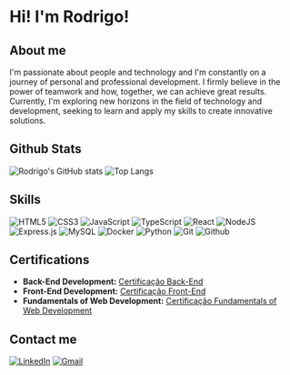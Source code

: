 
# Hi! I'm Rodrigo!

## About me

I'm passionate about people and technology and I'm constantly on a journey of personal and professional development. I firmly believe in the power of teamwork and how, together, we can achieve great results. Currently, I'm exploring new horizons in the field of technology and development, seeking to learn and apply my skills to create innovative solutions.

## Github Stats

![Rodrigo's GitHub stats](https://github-readme-stats.vercel.app/api?username=RodrigoRocS&show_icons=true&theme=dracula&hide_border=true&bg_color=0D1117&title_color=CC6699&icon_color=CC6699&include_all_commits=true&count_private=true")
![Top Langs](https://github-readme-stats.vercel.app/api/top-langs/?username=RodrigoRocS&layout=compact&theme=dracula&hide_border=true&bg_color=0D1117&title_color=CC6699&icon_color=CC6699)

##  Skills

![HTML5](https://img.shields.io/badge/html5-0D1117.svg?style=for-the-badge&logo=html5&logoColor=CC6699)
![CSS3](https://img.shields.io/badge/css3-0D1117.svg?style=for-the-badge&logo=css3&logoColor=CC6699)
![JavaScript](https://img.shields.io/badge/javascript-0D1117.svg?style=for-the-badge&logo=javascript&logoColor=CC6699)
![TypeScript](https://img.shields.io/badge/typescript-007ACC.svg?style=for-the-badge&logo=typescript&logoColor=white)
![React](https://img.shields.io/badge/React-000?style=for-the-badge&logo=react)
![NodeJS](https://img.shields.io/badge/node.js-6DA55F?style=for-the-badge&logo=node.js&logoColor=white)
![Express.js](https://img.shields.io/badge/express.js-404d59.svg?style=for-the-badge&logo=express&logoColor=61DAFB)
![MySQL](https://img.shields.io/badge/mysql-00f.svg?style=for-the-badge&logo=mysql&logoColor=white)
![Docker](https://encrypted-tbn0.gstatic.com/images?q=tbn:ANd9GcQB--kQ3qZkabOBf1-f51nWAzJYbggP-bvkDBwwk7ZPUSPUqm2hM6L3H9fNgKE3gGyPido&usqp=CAU)
![Python](https://img.shields.io/badge/python-0D1117?style=for-the-badge&logo=python&logoColor=CC6699)
![Git](https://img.shields.io/badge/Git-000?style=for-the-badge&logo=git)
![Github](https://img.shields.io/badge/Github-000?style=for-the-badge&logo=Github)


## Certifications

- **Back-End Development:** [Certificação Back-End](https://www.credential.net/9141912b-2a6e-43d7-a0ef-82b1570e1dce#gs.63xo86)
- **Front-End Development:** [Certificação Front-End](https://www.credential.net/00df2414-1b7e-4242-b08b-9a8219dcb212#gs.63xosz)
- **Fundamentals of Web Development:** [Certificação Fundamentals of Web Development](https://www.credential.net/863aa7cf-65de-43be-8d4b-f562a9a06c57#gs.63xoti)


## Contact me

[![LinkedIn](https://img.shields.io/badge/linkedin-0D1117.svg?style=for-the-badge&logo=linkedin&logoColor=CC6699)](https://linkedin.com/in/rodrigorocs)
[![Gmail](https://img.shields.io/badge/Gmail-0D1117?style=for-the-badge&logo=gmail&logoColor=CC6699)](mailto:rrsilva1701@gmail.com)